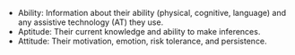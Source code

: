 * Ability: Information about their ability (physical, cognitive, language) and any assistive technology (AT) they use.
* Aptitude: Their current knowledge and ability to make inferences.
* Attitude: Their motivation, emotion, risk tolerance, and persistence.
